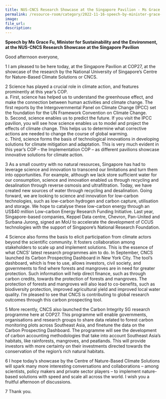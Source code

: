 ```yaml
---  
title: NUS-CNCS Research Showcase at the Singapore Pavilion - Ms Grace Fu
permalink: /resource-room/category/2022-11-16-speech-by-minister-grace-fu-nus-cncs-research-showcase
image:  
file_url:  
description:  
---  
```


**Speech by Ms Grace Fu, Minister for Sustainability and the Environment, at the NUS-CNCS Research Showcase at the Singapore Pavilion**

Good afternoon everyone,

1 I am pleased to be here today, at the Singapore Pavilion at COP27, at the showcase of the research by the National University of Singapore’s Centre for Nature-Based Climate Solutions or CNCS.

2 Science has played a crucial role in climate action, and features prominently at this year’s COP.  
a. First, science has helped us to understand the greenhouse effect, and make the connection between human activities and climate change. The first reports by the Intergovernmental Panel on Climate Change (IPCC) set the foundation for the UN Framework Convention on Climate Change.  
b.	Second, science enables us to predict the future. If you visit the IPCC pavilion, you will see how science enables us to model and project the effects of climate change. This helps us to determine what corrective actions are needed to change the course of global warming.   
c.	Third, science forms the basis of technological innovations in developing solutions for climate mitigation and adaptation. This is very much evident in this year’s COP – the Implementation COP – as different pavilions showcase innovative solutions for climate action.

3 As a small country with no natural resources, Singapore has had to leverage science and innovation to transcend our limitations and turn them into opportunities. For example, although we lack store sufficient water for our consumption, science and innovation enabled us through recycling and desalination through reverse osmosis and ultrafiltration. Today, we have created new sources of water through recycling and desalination. Going forward, we are looking to science and innovation for low-carbon technologies, such as low-carbon hydrogen and carbon capture, utilisation and storage. We hope to catalyse these low-carbon energy through an US$40 million Low-carbon Energy Research Funding Initiative. Last year, Singapore-based companies, Keppel Data centre, Chevron, Pan-United and Surbana Jurong, signed an MoU to accelerate the development of CCUS technologies with the support of Singapore’s National Research Foundation.

4 Science also forms the basis to elicit participation from climate actors beyond the scientific community. It fosters collaboration among stakeholders to scale up and implement solutions. This is the essence of what CNCS’ latest research programmes aim to do. In September, CNCS launched its Carbon Prospecting Dashboard in New York City. The tool’s dashboard, which is free to use, allows investors, civil society, and governments to find where forests and mangroves are in need for greater protection. Such information will help direct finance, such as through carbon credits, towards the protection of forests and mangroves. The protection of forests and mangroves will also lead to co-benefits, such as biodiversity protection, improved agricultural yield and improved local water quality. I’m pleased to see that CNCS is contributing to global research outcomes through this carbon prospecting tool.

5 More recently, CNCS also launched the Carbon Integrity SG research programme here at COP27. This programme will enable governments, organisations and research groups to share data related to forest carbon monitoring plots across Southeast Asia, and finetune the data on the Carbon Prospecting Dashboard. The programme will see the development of carbon accounting methodologies that take into account Southeast Asia’s habitats, like rainforests, mangroves, and peatlands. This will provide investors with more certainty on their investments directed towards the conservation of the region’s rich natural habitats.  

6 I hope today’s showcase by the Centre of Nature-Based Climate Solutions will spark many more interesting conversations and collaborations – among scientists, policy makers and private sector players – to implement nature-based solutions with speed and scale all across the world. I wish you a fruitful afternoon of discussions. 

7 Thank you.
